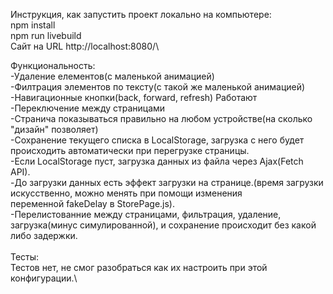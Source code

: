 Инструкция, как запустить проект локально на компьютере:\
npm install\
npm run livebuild\
Сайт на URL http://localhost:8080/\

Функциональность:\
-Удаление елементов(с маленькой анимацией)\
-Филтрация элементов по тексту(с такой же маленькой анимацией)\
-Навигационные кнопки(back, forward, refresh) Работают\
-Переключение между страницами\
-Странича показываться правильно на любом устройстве(на сколько "дизайн" позволяет)\
-Сохранение текущего списка в LocalStorage, загрузка с него будет происходить автоматически при перегрузке страницы.\
-Если LocalStorage пуст, загрузка данных из файла через Ajax(Fetch API).\
-До загрузки данных есть эффект загрузки на странице.(время загрузки искусственно, можно менять при помощи изменения переменной fakeDelay в StorePage.js).\
-Перелистованние между страницами, фильтрация, удаление, загрузка(минус симулированной), и сохранение происходит без какой либо задержки.\
\
Тесты:\
Тестов нет, не смог разобраться как их настроить при этой конфигурации.\